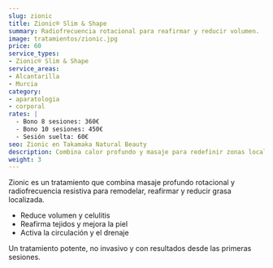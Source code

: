 ```yaml
---
slug: zionic
title: Zionic® Slim & Shape
summary: Radiofrecuencia rotacional para reafirmar y reducir volumen.
image: tratamientos/zionic.jpg
price: 60
service_types:
- Zionic® Slim & Shape
service_areas:
- Alcantarilla
- Murcia
category:
- aparatologia
- corporal
rates: |
  - Bono 8 sesiones: 360€
  - Bono 10 sesiones: 450€
  - Sesión suelta: 60€
seo: Zionic en Takamaka Natural Beauty
description: Combina calor profundo y masaje para redefinir zonas localizadas de forma segura y cómoda.
weight: 3
---
```


Zionic es un tratamiento que combina masaje profundo rotacional y radiofrecuencia resistiva para remodelar, reafirmar y reducir grasa localizada.

- Reduce volumen y celulitis
- Reafirma tejidos y mejora la piel
- Activa la circulación y el drenaje

Un tratamiento potente, no invasivo y con resultados desde las primeras sesiones.

